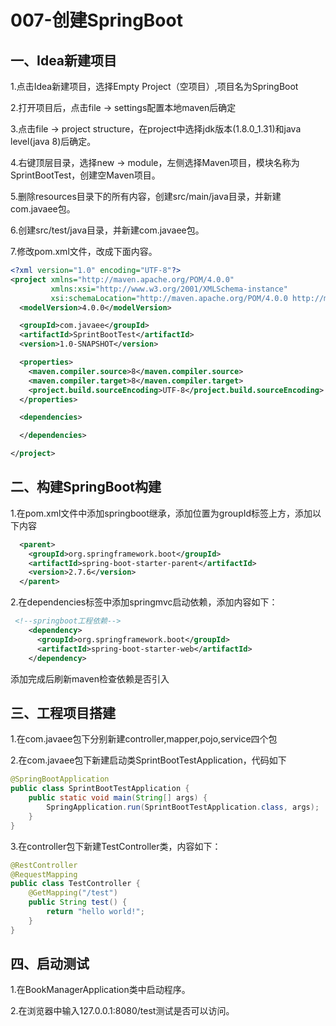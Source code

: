 # 007-创建SpringBoot

## 一、Idea新建项目

1.点击Idea新建项目，选择Empty Project（空项目）,项目名为SpringBoot

2.打开项目后，点击file -> settings配置本地maven后确定

3.点击file -> project structure，在project中选择jdk版本(1.8.0_1.31)和java level(java 8)后确定。

4.右键顶层目录，选择new -> module，左侧选择Maven项目，模块名称为SprintBootTest，创建空Maven项目。

5.删除resources目录下的所有内容，创建src/main/java目录，并新建com.javaee包。

6.创建src/test/java目录，并新建com.javaee包。

7.修改pom.xml文件，改成下面内容。

```xml
<?xml version="1.0" encoding="UTF-8"?>
<project xmlns="http://maven.apache.org/POM/4.0.0"
         xmlns:xsi="http://www.w3.org/2001/XMLSchema-instance"
         xsi:schemaLocation="http://maven.apache.org/POM/4.0.0 http://maven.apache.org/xsd/maven-4.0.0.xsd">
  <modelVersion>4.0.0</modelVersion>

  <groupId>com.javaee</groupId>
  <artifactId>SprintBootTest</artifactId>
  <version>1.0-SNAPSHOT</version>

  <properties>
    <maven.compiler.source>8</maven.compiler.source>
    <maven.compiler.target>8</maven.compiler.target>
    <project.build.sourceEncoding>UTF-8</project.build.sourceEncoding>
  </properties>

  <dependencies>

  </dependencies>

</project>
```

## 二、构建SpringBoot构建

1.在pom.xml文件中添加springboot继承，添加位置为groupId标签上方，添加以下内容

```xml
  <parent>
    <groupId>org.springframework.boot</groupId>
    <artifactId>spring-boot-starter-parent</artifactId>
    <version>2.7.6</version>
  </parent>
```

2.在dependencies标签中添加springmvc启动依赖，添加内容如下：

```xml
 <!--springboot工程依赖-->
    <dependency>
      <groupId>org.springframework.boot</groupId>
      <artifactId>spring-boot-starter-web</artifactId>
    </dependency>
```

添加完成后刷新maven检查依赖是否引入

## 三、工程项目搭建

1.在com.javaee包下分别新建controller,mapper,pojo,service四个包

2.在com.javaee包下新建启动类SprintBootTestApplication，代码如下

```java
@SpringBootApplication
public class SprintBootTestApplication {
    public static void main(String[] args) {
        SpringApplication.run(SprintBootTestApplication.class, args);
    }
}

```

3.在controller包下新建TestController类，内容如下：

```java
@RestController
@RequestMapping
public class TestController {
    @GetMapping("/test")
    public String test() {
        return "hello world!";
    }
}

```

## 四、启动测试

1.在BookManagerApplication类中启动程序。

2.在浏览器中输入127.0.0.1:8080/test测试是否可以访问。







